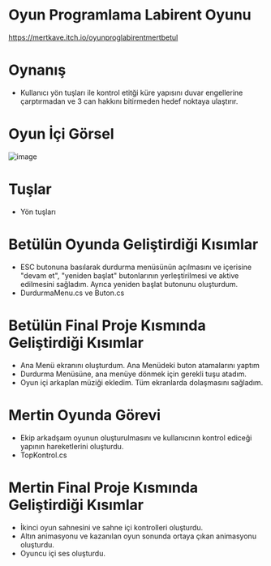 # Oyun Programlama Labirent Oyunu

https://mertkave.itch.io/oyunproglabirentmertbetul

# Oynanış
* Kullanıcı yön tuşları ile kontrol etitği küre yapısını duvar engellerine çarptırmadan ve 3 can hakkını bitirmeden hedef noktaya ulaştırır.

# Oyun İçi Görsel
![image](https://user-images.githubusercontent.com/56157258/213279376-88af8b29-6439-4f0a-b0af-39442f348484.png)

# Tuşlar
* Yön tuşları

# Betülün Oyunda Geliştirdiği Kısımlar
* ESC butonuna basılarak durdurma menüsünün açılmasını ve içerisine "devam et", "yeniden başlat" butonlarının yerleştirilmesi ve aktive edilmesini sağladım. Ayrıca yeniden başlat butonunu oluşturdum.
* DurdurmaMenu.cs ve Buton.cs

# Betülün Final Proje Kısmında Geliştirdiği Kısımlar
* Ana Menü ekranını oluşturdum. Ana Menüdeki buton atamalarını yaptım 
* Durdurma Menüsüne, ana menüye dönmek için gerekli tuşu atadım. 
* Oyun içi arkaplan müziği ekledim. Tüm ekranlarda dolaşmasını sağladım.

# Mertin Oyunda Görevi
* Ekip arkadşaım oyunun oluşturulmasını ve kullanıcının kontrol ediceği yapının hareketlerini oluşturdu. 
* TopKontrol.cs

# Mertin Final Proje Kısmında Geliştirdiği Kısımlar
* İkinci oyun sahnesini ve sahne içi kontrolleri oluşturdu. 
* Altın animasyonu ve kazanılan oyun sonunda ortaya çıkan animasyonu oluşturdu. 
* Oyuncu içi ses oluşturdu.

